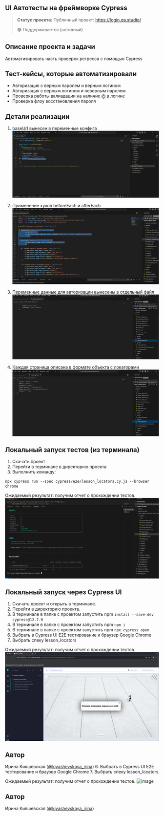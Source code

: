 <h2>UI Автотесты на фреймворке Cypress</h2>

> **Статус проекта:**
> Публичный проект: https://login.qa.studio/
> 
> 🟢 Поддерживается (активный) 

## Описание проекта и задачи
Автоматизировать часть проверок регресса с помощью Cypress

## Тест-кейсы, которые автоматизировали
* Авторизация с верным паролем и верным логином
* Авторизация c верным логином и неверным паролем
* Проверка работы валиадации на наличие @ в логине
* Проверка флоу восстановления пароля

## Детали реализации

1. baseUrl вынесен в переменные конфига
![image](https://raw.githubusercontent.com/irina-kiyashevskaya-qa/new_cypress/refs/heads/main/baseUrl.png.png)

2. Применение хуков beforeEach и afterEach
![image](https://raw.githubusercontent.com/irina-kiyashevskaya-qa/new_cypress/refs/heads/main/2.png.png)

3. Переменные данные для авторизации вынесены в отдельный файл
![image](https://raw.githubusercontent.com/irina-kiyashevskaya-qa/new_cypress/refs/heads/main/3.png.png)

4. Каждая страница описана в формате объекта с локаторами
![image](https://raw.githubusercontent.com/irina-kiyashevskaya-qa/new_cypress/refs/heads/main/locators.png.png)

## Локальный запуск тестов (из терминала)
1. Скачать проект
2. Перейти в терминале в директорию проекта
2. Выполнить команду:
```
npx cypress run --spec cypress/e2e/lesson_locators.cy.js --browser chrome
```
Ожидаемый результат: получим отчет о прохождении тестов.
![image](https://raw.githubusercontent.com/irina-kiyashevskaya-qa/new_cypress/refs/heads/main/5.png.png)


## Локальный запуск через Cypress UI
1. Скачать проект и открыть в терминале.
2. Перейти в директорию проекта.
3. В терминале в папке с проектом запустить npm `install --save-dev cypress@12.7.0`
4. В терминале в папке с проектом запустить npm `npm i`
5. В терминале в папке с проектом запустить npm `npx cypress open`
6. Выбрать в Cypress UI E2E тестирование и браузер Google Chrome
7. Выбрать спеку lesson_locators

Ожидаемый результат: получим отчет о прохождении тестов.
![image](https://raw.githubusercontent.com/irina-kiyashevskaya-qa/new_cypress/refs/heads/main/cypress.png.png)


## Автор

Ирина Кияшевская ([@kiyashevskaya_irina](https://t.me/kiyashevskaya_irina))
6. Выбрать в Cypress UI E2E тестирование и браузер Google Chrome
7. Выбрать спеку lesson_locators

Ожидаемый результат: получим отчет о прохождении тестов.
![image]()


## Автор
Ирина Кияшевская ([@kiyashevskaya_irina](https://t.me/kiyashevskaya_irina))
